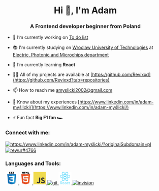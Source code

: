 <h1 align="center">Hi 👋, I'm Adam</h1>
<h3 align="center">A Frontend developer beginner from Poland</h3>

- 🔭 I’m currently working on [To do list](https://github.com/Revixxd/Basic-to-do-list)

- 📚 I'm currently studying on [Wroclaw University of Technologies](https://pwr.edu.pl) at [Electric, Photonic and Microchips department](https://wefim.pwr.edu.pl)

- 🌱 I’m currently learning **React**

- 👨‍💻 All of my projects are available at [https://github.com/Revixxd](https://github.com/Revixxd?tab=repositories)

- 📫 How to reach me amyslicki2002@gmail.com

- 📄 Know about my experiences [https://www.linkedin.com/in/adam-myślicki/](https://www.linkedin.com/in/adam-myślicki/)

- ⚡ Fun fact **Big F1 fan 🏎**

<h3 align="left">Connect with me:</h3>
<p align="left">
<a href="https://www.linkedin.com/in/adam-myślicki/" target="blank"><img align="center" src="https://raw.githubusercontent.com/rahuldkjain/github-profile-readme-generator/master/src/images/icons/Social/linked-in-alt.svg" alt="https://www.linkedin.com/in/adam-myślicki/?originalSubdomain=pl" height="30" width="40" /></a>
<a href="https://discord.gg/rewur#4766" target="blank"><img align="center" src="https://raw.githubusercontent.com/rahuldkjain/github-profile-readme-generator/master/src/images/icons/Social/discord.svg" alt="rewur#4766" height="30" width="40" /></a>
</p>

<h3 align="left">Languages and Tools:</h3>
<p align="left"> <a href="https://www.w3schools.com/css/" target="_blank"> <img src="https://raw.githubusercontent.com/devicons/devicon/master/icons/css3/css3-original-wordmark.svg" alt="css3" width="40" height="40"/> </a> <a href="https://www.w3.org/html/" target="_blank"> <img src="https://raw.githubusercontent.com/devicons/devicon/master/icons/html5/html5-original-wordmark.svg" alt="html5" width="40" height="40"/> </a> <a href="https://developer.mozilla.org/en-US/docs/Web/JavaScript" target="_blank"> <img src="https://raw.githubusercontent.com/devicons/devicon/master/icons/javascript/javascript-original.svg" alt="javascript" width="40" height="40"/> </a> <a href="https://git-scm.com/" target="_blank"> <img src="https://www.vectorlogo.zone/logos/git-scm/git-scm-icon.svg" alt="git" width="40" height="40"/> </a><a href="https://reactjs.org/" target="_blank"> <img src="https://raw.githubusercontent.com/devicons/devicon/master/icons/react/react-original-wordmark.svg" alt="react" width="40" height="40"/> </a>
<a href="https://www.invisionapp.com/" target="_blank" rel="noreferrer"> <img src="https://www.vectorlogo.zone/logos/invisionapp/invisionapp-icon.svg" alt="invision" width="40" height="40"/> </a></p>
